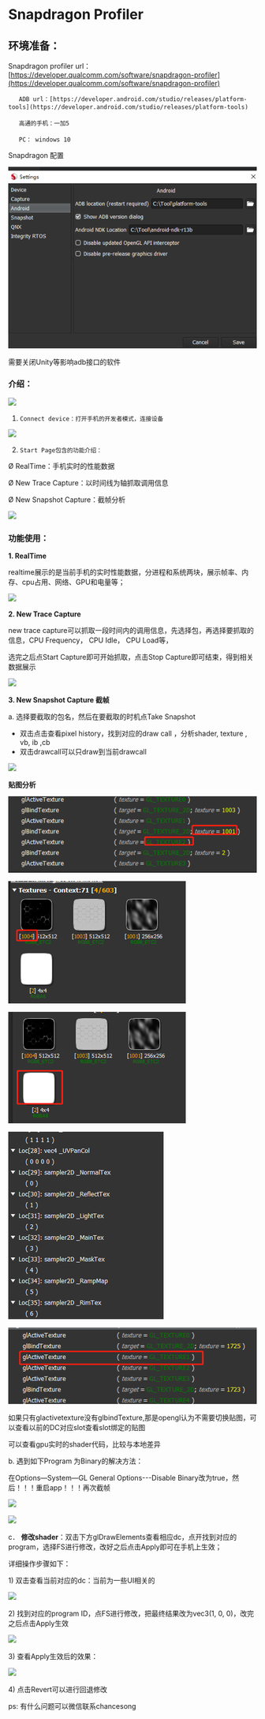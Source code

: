 # Snapdragon Profiler

## 环境准备：

Snapdragon profiler  url：[https://developer.qualcomm.com/software/snapdragon-profiler](https://developer.qualcomm.com/software/snapdragon-profiler)

       ADB url：[https://developer.android.com/studio/releases/platform-tools](https://developer.android.com/studio/releases/platform-tools)

       高通的手机：一加5

       PC： windows 10

Snapdragon 配置

![](../../.gitbook/assets/image%20%28185%29.png)

需要关闭Unity等影响adb接口的软件

### 介绍：  

![](http://tapd.oa.com/tfl/captures/2018-10/tapd_10124081_base64_1540286455_61.png)

1.     Connect device：打开手机的开发者模式，连接设备

![](http://tapd.oa.com/tfl/captures/2018-10/tapd_10124081_base64_1540286466_6.png)

2.     Start Page包含的功能介绍：

Ø  RealTime：手机实时的性能数据

Ø  New Trace Capture：以时间线为轴抓取调用信息

Ø  New Snapshot Capture：截帧分析

![](http://tapd.oa.com/tfl/captures/2018-10/tapd_10124081_base64_1540286477_70.png)

### 功能使用：

**1.     RealTime**

realtime展示的是当前手机的实时性能数据，分进程和系统两块，展示帧率、内存、cpu占用、网络、GPU和电量等；

![](http://tapd.oa.com/tfl/captures/2018-10/tapd_10124081_base64_1540286493_67.png)

**2.     New Trace Capture**

new trace capture可以抓取一段时间内的调用信息，先选择包，再选择要抓取的信息，CPU Frequency， CPU Idle， CPU Load等，

选完之后点Start Capture即可开始抓取，点击Stop Capture即可结束，得到相关数据展示

![](http://tapd.oa.com/tfl/captures/2018-10/tapd_10124081_base64_1540286502_39.png)

**3.     New Snapshot Capture 截帧**

a.     选择要截取的包名，然后在要截取的时机点Take Snapshot

* 双击点击查看pixel history，找到对应的draw call ，分析shader, texture , vb, ib ,cb
* 双击drawcall可以只draw到当前drawcall

![](http://tapd.oa.com/tfl/captures/2018-10/tapd_10124081_base64_1540286519_69.png)

**贴图分析**

![&#x67E5;&#x770B;&#x8D34;&#x56FE;slot, &#x8D34;&#x56FE;resource id](../../.gitbook/assets/image%20%28189%29.png)

![&#x8D34;&#x56FE;resource id](../../.gitbook/assets/image%20%28183%29.png)

![unity shader &#x8D34;&#x56FE;&#x9ED8;&#x8BA4; while](../../.gitbook/assets/image%20%28186%29.png)

![texture slot 0-6](../../.gitbook/assets/image%20%28187%29.png)

![](../../.gitbook/assets/image%20%28188%29.png)

如果只有glactivetexture没有glbindTexture,那是opengl认为不需要切换贴图，可以查看以前的DC对应slot查看slot绑定的贴图

可以查看gpu实时的shader代码，比较与本地差异



b.     遇到如下Program 为Binary的解决方法：

在Options—System—GL General Options---Disable Binary改为true，然后！！！重启app！！！再次截帧

![](http://tapd.oa.com/tfl/captures/2018-10/tapd_10124081_base64_1540286528_10.png)

![](http://tapd.oa.com/tfl/captures/2018-10/tapd_10124081_base64_1540286535_39.png)

c． **修改shader**：双击下方glDrawElements查看相应dc，点开找到对应的program，选择FS进行修改，改好之后点击Apply即可在手机上生效；

详细操作步骤如下：

1\)      双击查看当前对应的dc：当前为一些UI相关的

![](http://tapd.oa.com/tfl/captures/2018-10/tapd_10124081_base64_1540286567_10.png)

2\)      找到对应的program ID，点FS进行修改，把最终结果改为vec3\(1, 0, 0\)，改完之后点击Apply生效

![](http://tapd.oa.com/tfl/captures/2018-10/tapd_10124081_base64_1540286573_80.png)

3\)      查看Apply生效后的效果：

![](http://tapd.oa.com/tfl/captures/2018-10/tapd_10124081_base64_1540286596_88.png)

4\)       点击Revert可以进行回退修改

ps: 有什么问题可以微信联系chancesong  



